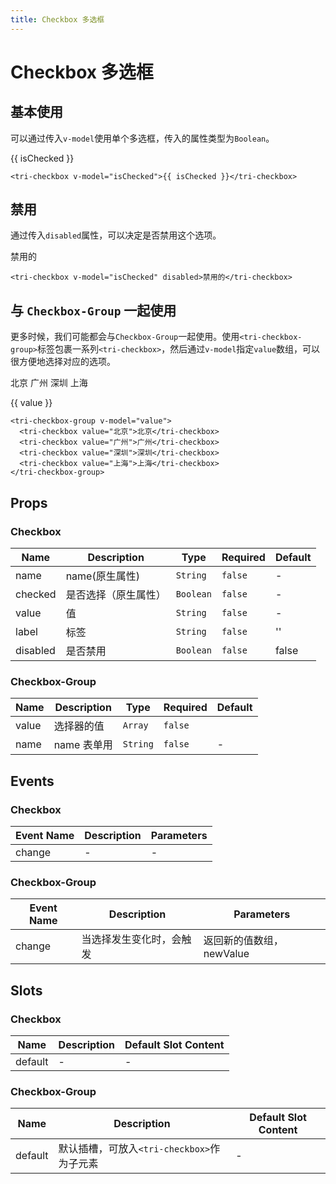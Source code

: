 ```yaml
---
title: Checkbox 多选框
---
```


<script>
export default {
  data() {
    return {
      isChecked: false,
      value: ['广州', '上海']
    }
  },
}
</script>

# Checkbox 多选框

## 基本使用

可以通过传入`v-model`使用单个多选框，传入的属性类型为`Boolean`。

<tri-checkbox v-model="isChecked">{{ isChecked }}</tri-checkbox>

```vue
<tri-checkbox v-model="isChecked">{{ isChecked }}</tri-checkbox>
```

## 禁用

通过传入`disabled`属性，可以决定是否禁用这个选项。

<tri-checkbox v-model="isChecked" disabled>禁用的</tri-checkbox>

```vue
<tri-checkbox v-model="isChecked" disabled>禁用的</tri-checkbox>
```

## 与 `Checkbox-Group` 一起使用

更多时候，我们可能都会与`Checkbox-Group`一起使用。使用`<tri-checkbox-group>`标签包裹一系列`<tri-checkbox>`，然后通过`v-model`指定`value`数组，可以很方便地选择对应的选项。

<tri-checkbox-group v-model="value">
  <tri-checkbox value="北京">北京</tri-checkbox>
  <tri-checkbox value="广州">广州</tri-checkbox>
  <tri-checkbox value="深圳">深圳</tri-checkbox>
  <tri-checkbox value="上海">上海</tri-checkbox>
</tri-checkbox-group>
<p>{{ value }}</p>

```vue
<tri-checkbox-group v-model="value">
  <tri-checkbox value="北京">北京</tri-checkbox>
  <tri-checkbox value="广州">广州</tri-checkbox>
  <tri-checkbox value="深圳">深圳</tri-checkbox>
  <tri-checkbox value="上海">上海</tri-checkbox>
</tri-checkbox-group>
```

## Props

### Checkbox
|Name|Description|Type|Required|Default|
|---|---|---|---|---|
|name|name(原生属性)|`String`|`false`|-|
|checked|是否选择（原生属性）|`Boolean`|`false`|-|
|value|值|`String`|`false`|-|
|label|标签|`String`|`false`|''|
|disabled|是否禁用|`Boolean`|`false`|false|

### Checkbox-Group
|Name|Description|Type|Required|Default|
|---|---|---|---|---|
|value|选择器的值|`Array`|`false`||
|name|name 表单用|`String`|`false`|-|


## Events

### Checkbox
|Event Name|Description|Parameters|
|---|---|---|
|change|-|-|

### Checkbox-Group
|Event Name|Description|Parameters|
|---|---|---|
|change|当选择发生变化时，会触发|返回新的值数组，newValue|

## Slots

### Checkbox
|Name|Description|Default Slot Content|
|---|---|---|
|default|-|-|

### Checkbox-Group
|Name|Description|Default Slot Content|
|---|---|---|
|default|默认插槽，可放入`<tri-checkbox>`作为子元素|-|